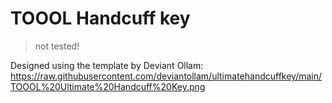# TOOOL Handcuff key
> not tested!

Designed using the template by Deviant Ollam: https://raw.githubusercontent.com/deviantollam/ultimatehandcuffkey/main/TOOOL%20Ultimate%20Handcuff%20Key.png
